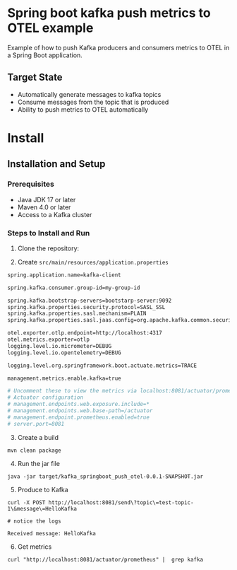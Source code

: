 # Spring boot kafka push metrics to OTEL example

Example of how to push Kafka producers and consumers metrics to OTEL in a Spring Boot application.


## Target State

- Automatically generate messages to kafka topics
- Consume messages from the topic that is produced
- Ability to push metrics to OTEL automatically

# Install

## Installation and Setup

### Prerequisites

- Java JDK 17 or later
- Maven 4.0 or later
- Access to a Kafka cluster

### Steps to Install and Run

1. Clone the repository:


1. Create `src/main/resources/application.properties`


```sh
spring.application.name=kafka-client

spring.kafka.consumer.group-id=my-group-id

spring.kafka.bootstrap-servers=bootstarp-server:9092
spring.kafka.properties.security.protocol=SASL_SSL
spring.kafka.properties.sasl.mechanism=PLAIN
spring.kafka.properties.sasl.jaas.config=org.apache.kafka.common.security.plain.PlainLoginModule required username="<username>" password="<password>";

otel.exporter.otlp.endpoint=http://localhost:4317
otel.metrics.exporter=otlp
logging.level.io.micrometer=DEBUG
logging.level.io.opentelemetry=DEBUG

logging.level.org.springframework.boot.actuate.metrics=TRACE

management.metrics.enable.kafka=true

# Uncomment these to view the metrics via localhost:8081/actuator/prometheus
# Actuator configuration
# management.endpoints.web.exposure.include=*
# management.endpoints.web.base-path=/actuator
# management.endpoint.prometheus.enabled=true
# server.port=8081


```

3. Create a build

```
mvn clean package
```

4. Run the jar file

```
java -jar target/kafka_springboot_push_otel-0.0.1-SNAPSHOT.jar
```

5. Produce to Kafka

```
curl -X POST http://localhost:8081/send\?topic\=test-topic-1\&message\=HelloKafka

# notice the logs

Received message: HelloKafka
```

6. Get metrics

```
curl "http://localhost:8081/actuator/prometheus" |  grep kafka
```